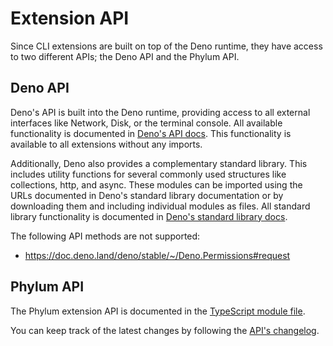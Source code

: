 # Extension API

Since CLI extensions are built on top of the Deno runtime, they have access to
two different APIs; the Deno API and the Phylum API.

## Deno API

Deno's API is built into the Deno runtime, providing access to all external
interfaces like Network, Disk, or the terminal console. All available
functionality is documented in [Deno's API docs]. This functionality is
available to all extensions without any imports.

Additionally, Deno also provides a complementary standard library. This includes
utility functions for several commonly used structures like collections, http,
and async. These modules can be imported using the URLs documented in Deno's
standard library documentation or by downloading them and including individual
modules as files. All standard library functionality is documented in [Deno's
standard library docs].

The following API methods are not supported:
- <https://doc.deno.land/deno/stable/~/Deno.Permissions#request>

[Deno's API docs]: https://doc.deno.land/deno/stable
[Deno's standard library docs]: https://deno.land/std

## Phylum API

The Phylum extension API is documented in the [TypeScript module file].

You can keep track of the latest changes by following the [API's changelog].

[TypeScript module file]: https://github.com/phylum-dev/cli/blob/main/extensions/phylum.ts
[API's changelog]: https://github.com/phylum-dev/cli/blob/main/extensions/CHANGELOG.md
